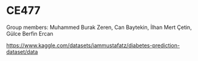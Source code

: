 # CE477

Group members: Muhammed Burak Zeren, Can Baytekin, İlhan Mert Çetin, Gülce Berfin Ercan

https://www.kaggle.com/datasets/iammustafatz/diabetes-prediction-dataset/data
